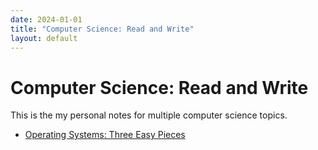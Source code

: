 ```yaml
---
date: 2024-01-01
title: "Computer Science: Read and Write"
layout: default
---
```


# Computer Science: Read and Write

This is the my personal notes for multiple computer science topics.

- [Operating Systems: Three Easy Pieces](./notes/OSTEP/)

